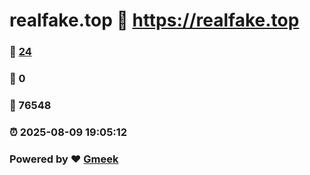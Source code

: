 # realfake.top :link: https://realfake.top 
### :page_facing_up: [24](https://realfake.top/tag.html) 
### :speech_balloon: 0 
### :hibiscus: 76548 
### :alarm_clock: 2025-08-09 19:05:12 
### Powered by :heart: [Gmeek](https://github.com/Meekdai/Gmeek)
